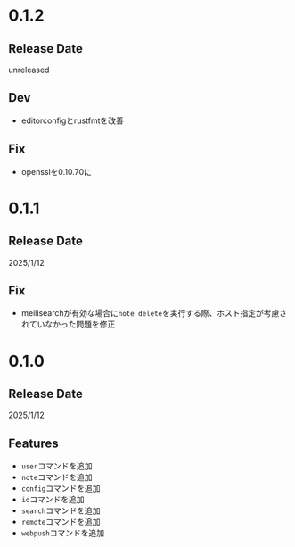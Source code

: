 # 0.1.2

## Release Date
unreleased

## Dev
- editorconfigとrustfmtを改善

## Fix
- opensslを0.10.70に

# 0.1.1

## Release Date
2025/1/12

## Fix
- meilisearchが有効な場合に`note delete`を実行する際、ホスト指定が考慮されていなかった問題を修正


# 0.1.0

## Release Date
2025/1/12

## Features
- `user`コマンドを追加
- `note`コマンドを追加
- `config`コマンドを追加
- `id`コマンドを追加
- `search`コマンドを追加
- `remote`コマンドを追加
- `webpush`コマンドを追加

